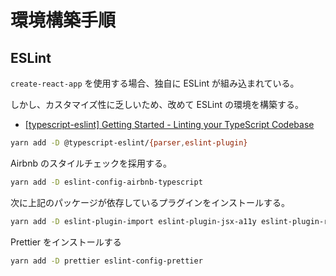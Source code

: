 # 環境構築手順

<!-- START doctoc -->
<!-- END doctoc -->

## ESLint

`create-react-app` を使用する場合、独自に ESLint が組み込まれている。

しかし、カスタマイズ性に乏しいため、改めて ESLint の環境を構築する。

- [[typescript-eslint] Getting Started - Linting your TypeScript Codebase](https://github.com/typescript-eslint/typescript-eslint/blob/master/docs/getting-started/linting/README.md#configuration)

```bash
yarn add -D @typescript-eslint/{parser,eslint-plugin}
```

Airbnb のスタイルチェックを採用する。

```bash
yarn add -D eslint-config-airbnb-typescript
```

次に上記のパッケージが依存しているプラグインをインストールする。

```bash
yarn add -D eslint-plugin-import eslint-plugin-jsx-a11y eslint-plugin-react eslint-plugin-react-hooks
```

Prettier をインストールする

```bash
yarn add -D prettier eslint-config-prettier
```
